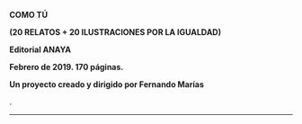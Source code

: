 

**COMO TÚ**

**(20 RELATOS + 20 ILUSTRACIONES POR LA IGUALDAD)**

**Editorial ANAYA**

**Febrero de 2019. 170 páginas.**

**Un proyecto creado y dirigido por Fernando Marías**

.

---



